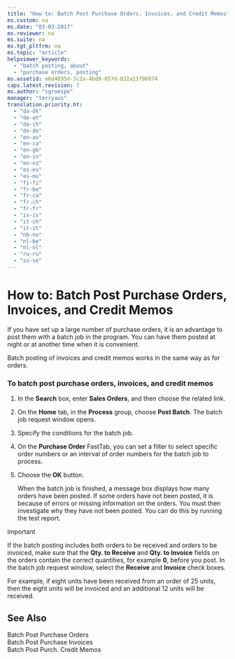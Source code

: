 ```yaml
---
title: "How to: Batch Post Purchase Orders, Invoices, and Credit Memos"
ms.custom: na
ms.date: "03-03-2017"
ms.reviewer: na
ms.suite: na
ms.tgt_pltfrm: na
ms.topic: "article"
helpviewer_keywords: 
  - "batch posting, about"
  - "purchase orders, posting"
ms.assetid: e6d4895d-3c2a-4bd9-857d-832a21f96874
caps.latest.revision: 7
ms.author: "sgroespe"
manager: "terryaus"
translation.priority.ht: 
  - "da-dk"
  - "de-at"
  - "de-ch"
  - "de-de"
  - "en-au"
  - "en-ca"
  - "en-gb"
  - "en-in"
  - "en-nz"
  - "es-es"
  - "es-mx"
  - "fi-fi"
  - "fr-be"
  - "fr-ca"
  - "fr-ch"
  - "fr-fr"
  - "is-is"
  - "it-ch"
  - "it-it"
  - "nb-no"
  - "nl-be"
  - "nl-nl"
  - "ru-ru"
  - "sv-se"
---
```

# How to: Batch Post Purchase Orders, Invoices, and Credit Memos
If you have set up a large number of purchase orders, it is an advantage to post them with a batch job in the program. You can have them posted at night or at another time when it is convenient.  
  
 Batch posting of invoices and credit memos works in the same way as for orders.  
  
### To batch post purchase orders, invoices, and credit memos  
  
1.  In the **Search** box, enter **Sales Orders**, and then choose the related link.  
  
2.  On the **Home** tab, in the **Process** group, choose **Post Batch**. The batch job request window opens.  
  
3.  Specify the conditions for the batch job.  
  
4.  On the **Purchase Order** FastTab, you can set a filter to select specific order numbers or an interval of order numbers for the batch job to process.  
  
5.  Choose the **OK** button.  
  
     When the batch job is finished, a message box displays how many orders have been posted. If some orders have not been posted, it is because of errors or missing information on the orders. You must then investigate why they have not been posted. You can do this by running the test report.  
  
> [!IMPORTANT]  
>  If the batch posting includes both orders to be received and orders to be invoiced, make sure that the **Qty. to Receive** and **Qty. to Invoice** fields on the orders contain the correct quantities, for example **0**, before you post. In the batch job request window, select the **Receive** and **Invoice** check boxes.  
>   
>  For example, if eight units have been received from an order of 25 units, then the eight units will be invoiced and an additional 12 units will be received.  
  
## See Also  
 Batch Post Purchase Orders   
 Batch Post Purchase Invoices   
 Batch Post Purch. Credit Memos